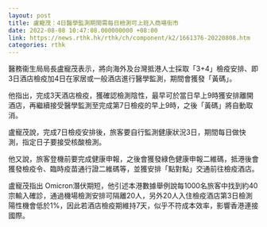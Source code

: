 ```yaml
---
layout: post
title: 盧寵茂：4日醫學監測期間需每日檢測可上班入商場街市
date: 2022-08-08 10:47:08.000000000 +08:00
link: https://news.rthk.hk/rthk/ch/component/k2/1661376-20220808.htm
categories: rthk
---
```


醫務衞生局局長盧寵茂表示，將向海外及台灣抵港人士採取「3+4」檢疫安排、即3日酒店檢疫加4日在家居或一般酒店進行醫學監測，期間會獲發「黃碼」。

他指出，完成3天酒店檢疫，獲確認檢測陰性，最早可於當日早上9時獲安排離開酒店，再繼續接受醫學監測至完成第7日檢疫的早上9時，之後「黃碼」將自動取消。

盧寵茂說，完成7日檢疫安排後，旅客要自行監測健康狀況3日，期間每日做快測，指定日子要接受核酸檢測。

他又說，旅客登機前要完成健康申報，之後會獲發綠色健康申報二維碼，抵港後會獲發檢疫令、臨時疫苗通行證二維碼等，並獲安排「點對點」交通前往檢疫酒店。

盧寵茂指出 Omicron潛伏期短，他引述本港數據舉例說每1000名旅客中找到約40宗輸入確診，通過機場檢測安排可隔離20人，另外20人入住檢疫酒店第3日檢測陽性機會低於1%，因此若酒店檢疫期維持7天，似乎不符成本效率，影響香港連接國際。
